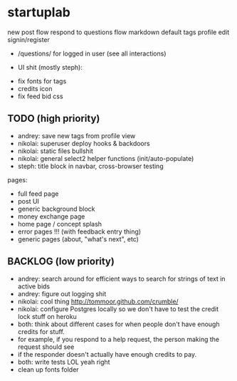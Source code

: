 startuplab
==========

new post flow
respond to questions flow
markdown
default tags
profile edit
signin/register





* /questions/<questionID> for logged in user (see all interactions)

- UI shit (mostly steph):
* fix fonts for tags
* credits icon
* fix feed bid css


TODO (high priority)
----
* andrey: save new tags from profile view 
* nikolai: superuser deploy hooks & backdoors
* nikolai: static files bullshit
* nikolai: general select2 helper functions (init/auto-populate)
* steph: title block in navbar, cross-browser testing

pages:
- full feed page
- post UI
- generic background block
- money exchange page
- home page / concept splash
- error pages !!! (with feedback entry thing)
- generic pages (about, "what's next", etc)

BACKLOG (low priority)
-------
* andrey: search around for efficient ways to search for strings of text in active bids
* andrey: figure out logging shit
* nikolai: cool thing http://tommoor.github.com/crumble/
* nikolai: configure Postgres locally so we don't have to test the credit lock stuff on heroku
* both: think about different cases for when people don't have enough credits for stuff.
* for example, if you respond to a help request, the person making the request should see
* if the responder doesn't actually have enough credits to pay.
* both: write tests LOL yeah right
* clean up fonts folder
